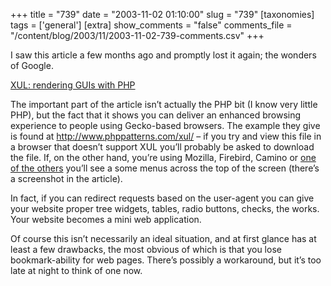+++
title = "739"
date = "2003-11-02 01:10:00"
slug = "739"
[taxonomies]
tags = ['general']
[extra]
show_comments = "false"
comments_file = "/content/blog/2003/11/2003-11-02-739-comments.csv"
+++

I saw this article a few months ago and promptly lost it again; the wonders of Google.

[XUL: rendering GUIs with PHP](http://www.phppatterns.com/index.php/article/articleview/45/1/2/)

The important part of the article isn’t actually the PHP bit (I know very little PHP), but the fact that it shows you can deliver an enhanced browsing experience to people using Gecko-based browsers. The example they give is found at <http://www.phppatterns.com/xul/> – if you try and view this file in a browser that doesn’t support XUL you’ll probably be asked to download the file. If, on the other hand, you’re using Mozilla, Firebird, Camino or [one of the others](http://www.mozilla.org/projects/distros.html) you’ll see a some menus across the top of the screen (there’s a screenshot in the article).

In fact, if you can redirect requests based on the user-agent you can give your website proper tree widgets, tables, radio buttons, checks, the works. Your website becomes a mini web application.

Of course this isn’t necessarily an ideal situation, and at first glance has at least a few drawbacks, the most obvious of which is that you lose bookmark-ability for web pages. There’s possibly a workaround, but it’s too late at night to think of one now.
